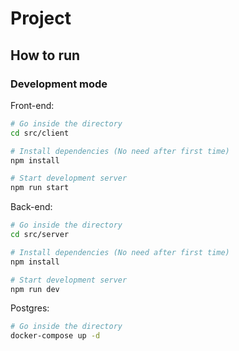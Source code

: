 # Project
## How to run
### Development mode

Front-end:
```bash
# Go inside the directory
cd src/client

# Install dependencies (No need after first time)
npm install

# Start development server
npm run start
```

Back-end:
```bash
# Go inside the directory
cd src/server

# Install dependencies (No need after first time)
npm install

# Start development server
npm run dev
```

Postgres:
```bash
# Go inside the directory
docker-compose up -d
```